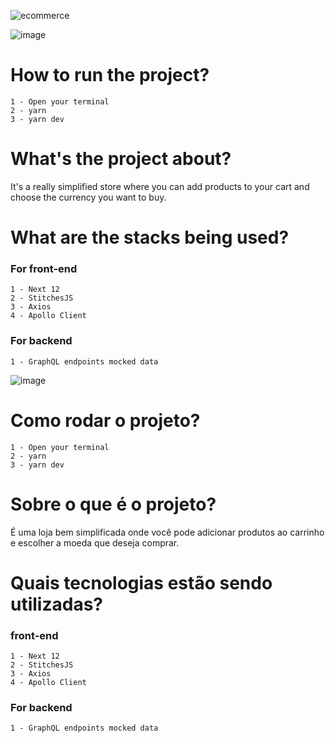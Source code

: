 
![ecommerce](https://github.com/Lippi99/eCommerce/assets/65247407/ea0acf8e-0192-437c-aaf4-47343ac93b82)


![image](https://github.com/Lippi99/clinic-appointment-front/assets/65247407/70e265a1-ca85-4678-a059-7e9826550229)

# How to run the project?
```
1 - Open your terminal
2 - yarn
3 - yarn dev
```
# What's the project about?
It's a really simplified store where you can add products to your cart and choose the currency you want to buy.

# What are the stacks being used?
### For front-end
```
1 - Next 12
2 - StitchesJS
3 - Axios
4 - Apollo Client
```

### For backend
```
1 - GraphQL endpoints mocked data
```

![image](https://github.com/Lippi99/clinic-appointment-front/assets/65247407/35716166-6c9d-4808-8792-cf6074fce0f7)

# Como rodar o projeto?
```
1 - Open your terminal
2 - yarn
3 - yarn dev
```
# Sobre o que é o projeto?

É uma loja bem simplificada onde você pode adicionar produtos ao carrinho e escolher a moeda que deseja comprar.

# Quais tecnologias estão sendo utilizadas?
### front-end
```
1 - Next 12
2 - StitchesJS
3 - Axios
4 - Apollo Client
```

### For backend
```
1 - GraphQL endpoints mocked data
```
